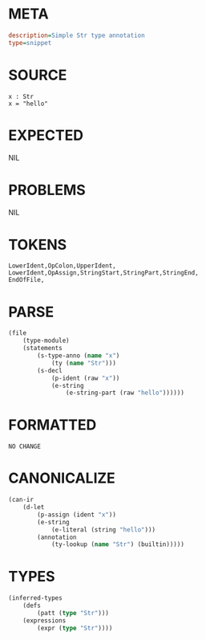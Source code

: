 # META
~~~ini
description=Simple Str type annotation
type=snippet
~~~
# SOURCE
~~~roc
x : Str
x = "hello"
~~~
# EXPECTED
NIL
# PROBLEMS
NIL
# TOKENS
~~~zig
LowerIdent,OpColon,UpperIdent,
LowerIdent,OpAssign,StringStart,StringPart,StringEnd,
EndOfFile,
~~~
# PARSE
~~~clojure
(file
	(type-module)
	(statements
		(s-type-anno (name "x")
			(ty (name "Str")))
		(s-decl
			(p-ident (raw "x"))
			(e-string
				(e-string-part (raw "hello"))))))
~~~
# FORMATTED
~~~roc
NO CHANGE
~~~
# CANONICALIZE
~~~clojure
(can-ir
	(d-let
		(p-assign (ident "x"))
		(e-string
			(e-literal (string "hello")))
		(annotation
			(ty-lookup (name "Str") (builtin)))))
~~~
# TYPES
~~~clojure
(inferred-types
	(defs
		(patt (type "Str")))
	(expressions
		(expr (type "Str"))))
~~~
